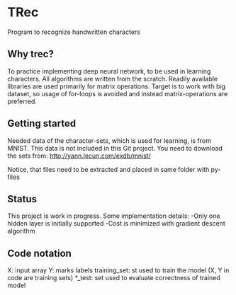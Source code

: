 # TRec
Program to recognize handwritten characters

## Why trec?
To practice implementing deep neural network, to be used in learning characters.
All algorithms are written from the scratch. Readily available libraries are
used primarily for matrix operations. Target is to work with big dataset, so
usage of for-loops is avoided and instead matrix-operations are preferred.

## Getting started
Needed data of the character-sets, which is used for learning, is from MNIST.
This data is not included in this Git project. You need to download the sets from:
http://yann.lecun.com/exdb/mnist/

Notice, that files need to be extracted and placed in same folder with py-files

## Status
This project is work in progress. Some implementation details:
-Only one hidden layer is initially supported
-Cost is minimized with gradient descent algorithm

## Code notation
X: input array
Y: marks labels
training_set: st used to train the model (X, Y in code are training sets)
*_test: set used to evaluate correctness of trained model